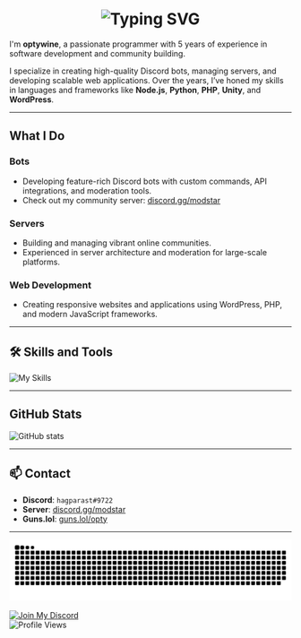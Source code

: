 <h1 align="center"><img src="https://readme-typing-svg.demolab.com?font=Jetbrains+Mono&size=35&duration=3000&pause=1000&color=FFBB48&center=true&vCenter=true&width=1000&height=40&lines=Hi%2C+I'm+OptyWine;a+Full-Stack+Developer;I+love+Building+And+Designing+Cool+Projects;Passionate+About+Coding+And+Community+Management;Welcome+To+My+GitHub+Profile!" alt="Typing SVG" /></h1>

I'm **optywine**, a passionate programmer with 5 years of experience in software development and community building.  

I specialize in creating high-quality Discord bots, managing servers, and developing scalable web applications. Over the years, I’ve honed my skills in languages and frameworks like **Node.js**, **Python**, **PHP**, **Unity**, and **WordPress**.

---

## What I Do

### Bots
- Developing feature-rich Discord bots with custom commands, API integrations, and moderation tools.  
- Check out my community server: [discord.gg/modstar](https://discord.gg/modstar)  

### Servers
- Building and managing vibrant online communities.  
- Experienced in server architecture and moderation for large-scale platforms.

### Web Development
- Creating responsive websites and applications using WordPress, PHP, and modern JavaScript frameworks.

---

## 🛠️ Skills and Tools  

![My Skills](https://skillicons.dev/icons?i=js,python,php,html,css,nodejs,unity,wordpress,vscode,github,git,discord)  

---

## GitHub Stats  

![GitHub stats](https://github-readme-stats.vercel.app/api?username=OptyWine&count_private=true&show_icons=true&title_color=57cdf1&text_color=ffffff&icon_color=57cdf1&border_color=0d1117&bg_color=0d1117)

---

## 📫 Contact  

- **Discord**: `hagparast#9722`  
- **Server**: [discord.gg/modstar](https://discord.gg/modstar)
- **Guns.lol**: [guns.lol/opty](https://guns.lol/opty)

---

![Snake Animation](https://github.com/OptyWine/OptyWine/blob/main/.github/github-user-contribution.svg)  

[![Join My Discord](https://badgen.net/discord/members/modstar)](https://discord.gg/modstar)  
<img src="https://komarev.com/ghpvc/?username=optywine&color=brightgreen" alt="Profile Views" />
